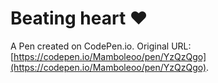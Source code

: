 # Beating heart ❤

A Pen created on CodePen.io. Original URL: [https://codepen.io/Mamboleoo/pen/YzQzQgo](https://codepen.io/Mamboleoo/pen/YzQzQgo).

